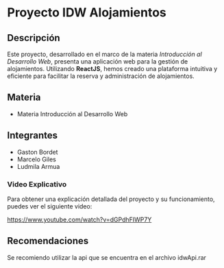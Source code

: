# Proyecto IDW Alojamientos

## Descripción
Este proyecto, desarrollado en el marco de la materia *Introducción al Desarrollo Web*, presenta una aplicación web para la gestión de alojamientos. Utilizando **ReactJS**, hemos creado una plataforma intuitiva y eficiente para facilitar la reserva y administración de alojamientos.

## Materia
* Materia Introducción al Desarrollo Web

## Integrantes
* Gaston Bordet
* Marcelo Giles
* Ludmila Armua

### Video Explicativo
Para obtener una explicación detallada del proyecto y su funcionamiento, puedes ver el siguiente video:

https://www.youtube.com/watch?v=dGPdhFIWP7Y

## Recomendaciones
Se recomiendo utilizar la api que se encuentra en el archivo idwApi.rar
